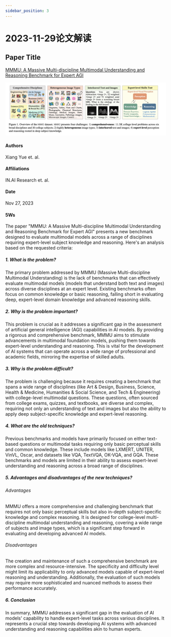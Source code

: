 ```yaml
---
sidebar_position: 3
---
```


# 2023-11-29论文解读

## Paper Title
[MMMU: A Massive Multi-discipline Multimodal Understanding and Reasoning Benchmark for Expert AGI](https://github.com/weijiang2023/algmon-kb/blob/main/kb/computer.science/MMMU.2311.16502v1.pdf)

![](./20231129/fig.1.png)

#### Authors
Xiang Yue et. al.

#### Affiliations
IN.AI Research et. al.

#### Date
Nov 27, 2023

#### 5Ws
The paper "MMMU: A Massive Multi-discipline Multimodal Understanding and Reasoning Benchmark for Expert AGI" presents a new benchmark designed to evaluate multimodal models across a range of disciplines requiring expert-level subject knowledge and reasoning. Here's an analysis based on the requested criteria:

##### 1. What is the problem?
The primary problem addressed by MMMU (Massive Multi-discipline Multimodal Understanding) is the lack of benchmarks that can effectively evaluate multimodal models (models that understand both text and images) across diverse disciplines at an expert level. Existing benchmarks often focus on common knowledge or basic reasoning, falling short in evaluating deep, expert-level domain knowledge and advanced reasoning skills.

##### 2. Why is the problem important?
This problem is crucial as it addresses a significant gap in the assessment of artificial general intelligence (AGI) capabilities in AI models. By providing a rigorous and comprehensive benchmark, MMMU aims to stimulate advancements in multimodal foundation models, pushing them towards expert-level understanding and reasoning. This is vital for the development of AI systems that can operate across a wide range of professional and academic fields, mirroring the expertise of skilled adults.

##### 3. Why is the problem difficult?
The problem is challenging because it requires creating a benchmark that spans a wide range of disciplines (like Art & Design, Business, Science, Health & Medicine, Humanities & Social Science, and Tech & Engineering) with college-level multimodal questions. These questions, often sourced from college exams, quizzes, and textbooks, are diverse and complex, requiring not only an understanding of text and images but also the ability to apply deep subject-specific knowledge and expert-level reasoning.

##### 4. What are the old techniques?
Previous benchmarks and models have primarily focused on either text-based questions or multimodal tasks requiring only basic perceptual skills and common knowledge. These include models like LXMERT, UNITER, VinVL, Oscar, and datasets like VQA, TextVQA, OK-VQA, and GQA. These benchmarks and models are limited in their ability to assess expert-level understanding and reasoning across a broad range of disciplines.

##### 5. Advantages and disadvantages of the new techniques?
###### Advantages
MMMU offers a more comprehensive and challenging benchmark that requires not only basic perceptual skills but also in-depth subject-specific knowledge and complex reasoning. It is designed for college-level multi-discipline multimodal understanding and reasoning, covering a wide range of subjects and image types, which is a significant step forward in evaluating and developing advanced AI models.

###### Disadvantages
The creation and maintenance of such a comprehensive benchmark are more complex and resource-intensive. The specificity and difficulty level might limit its applicability to only advanced models capable of expert-level reasoning and understanding. Additionally, the evaluation of such models may require more sophisticated and nuanced methods to assess their performance accurately.

##### 6. Conclusion
In summary, MMMU addresses a significant gap in the evaluation of AI models' capability to handle expert-level tasks across various disciplines. It represents a crucial step towards developing AI systems with advanced understanding and reasoning capabilities akin to human experts.